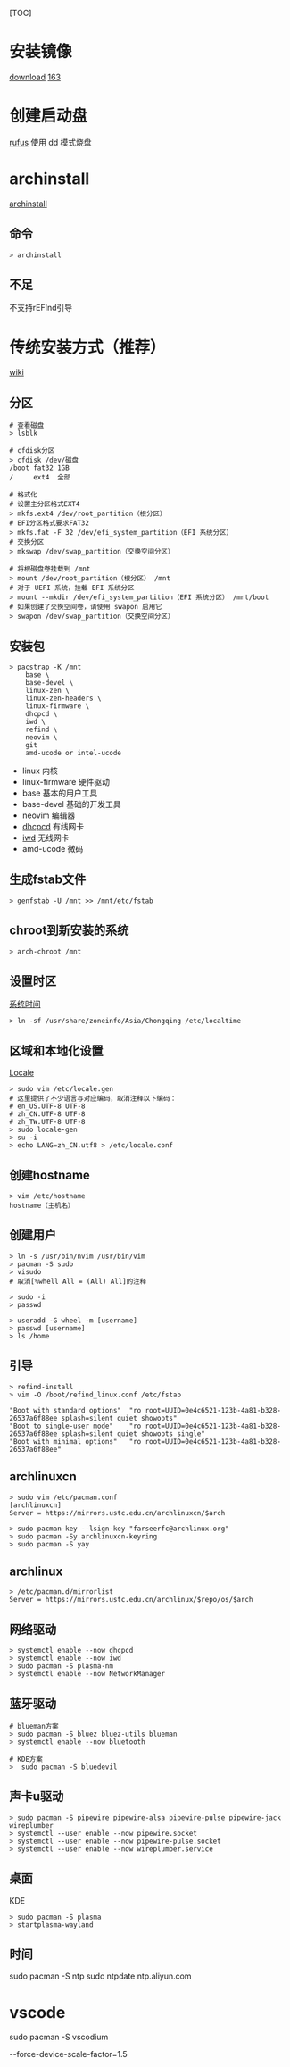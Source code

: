 [TOC]

# 安装镜像
[download](https://archlinux.org/download/)
[163](https://mirrors.163.com/archlinux/iso/)

# 创建启动盘
[rufus](https://rufus.ie/zh/)
使用 dd 模式烧盘

# archinstall
[archinstall](https://wiki.archlinuxcn.org/wiki/Archinstall?rdfrom=https%3A%2F%2Fwiki.archlinux.org%2Findex.php%3Ftitle%3DArchinstall_%28%25E7%25AE%2580%25E4%25BD%2593%25E4%25B8%25AD%25E6%2596%2587%29%26redirect%3Dno)

## 命令
```
> archinstall
```

## 不足
不支持rEFInd引导

# 传统安装方式（推荐）
[wiki](https://wiki.archlinuxcn.org/wiki/%E5%AE%89%E8%A3%85%E6%8C%87%E5%8D%97)

## 分区
```shell
# 查看磁盘
> lsblk

# cfdisk分区
> cfdisk /dev/磁盘
/boot fat32 1GB
/     ext4  全部

# 格式化
# 设置主分区格式EXT4  
> mkfs.ext4 /dev/root_partition（根分区）
# EFI分区格式要求FAT32  
> mkfs.fat -F 32 /dev/efi_system_partition（EFI 系统分区）
# 交换分区
> mkswap /dev/swap_partition（交换空间分区）

# 将根磁盘卷挂载到 /mnt
> mount /dev/root_partition（根分区） /mnt
# 对于 UEFI 系统，挂载 EFI 系统分区
> mount --mkdir /dev/efi_system_partition（EFI 系统分区） /mnt/boot
# 如果创建了交换空间卷，请使用 swapon 启用它
> swapon /dev/swap_partition（交换空间分区）
```

## 安装包
```shell
> pacstrap -K /mnt 
    base \
    base-devel \
    linux-zen \
    linux-zen-headers \
    linux-firmware \
    dhcpcd \
    iwd \
    refind \
    neovim \
    git
    amd-ucode or intel-ucode
```
+ linux 内核
+ linux-firmware 硬件驱动
+ base 基本的用户工具
+ base-devel 基础的开发工具
+ neovim 编辑器
+ [dhcpcd](../packages/网络/dhcpcd.md) 有线网卡
+ [iwd](../packages/网络/iwd.md) 无线网卡
+ amd-ucode 微码


## 生成fstab文件
```
> genfstab -U /mnt >> /mnt/etc/fstab
```

## chroot到新安装的系统
```
> arch-chroot /mnt
```

## 设置时区
[系统时间](https://wiki.archlinuxcn.org/wiki/%E7%B3%BB%E7%BB%9F%E6%97%B6%E9%97%B4)
```
> ln -sf /usr/share/zoneinfo/Asia/Chongqing /etc/localtime
```

## 区域和本地化设置
[Locale](https://wiki.archlinuxcn.org/wiki/Locale)
```
> sudo vim /etc/locale.gen
# 这里提供了不少语言与对应编码，取消注释以下编码：
# en_US.UTF-8 UTF-8
# zh_CN.UTF-8 UTF-8
# zh_TW.UTF-8 UTF-8
> sudo locale-gen
> su -i
> echo LANG=zh_CN.utf8 > /etc/locale.conf
```

## 创建hostname
```
> vim /etc/hostname
hostname（主机名）
```

## 创建用户
``` shell
> ln -s /usr/bin/nvim /usr/bin/vim
> pacman -S sudo
> visudo
# 取消[%whell All = (All) All]的注释

> sudo -i
> passwd

> useradd -G wheel -m [username]
> passwd [username]
> ls /home
```

## 引导
```
> refind-install
> vim -O /boot/refind_linux.conf /etc/fstab

"Boot with standard options"  "ro root=UUID=0e4c6521-123b-4a81-b328-26537a6f88ee splash=silent quiet showopts"
"Boot to single-user mode"    "ro root=UUID=0e4c6521-123b-4a81-b328-26537a6f88ee splash=silent quiet showopts single"
"Boot with minimal options"   "ro root=UUID=0e4c6521-123b-4a81-b328-26537a6f88ee"
```

## archlinuxcn
```shell
> sudo vim /etc/pacman.conf
[archlinuxcn]
Server = https://mirrors.ustc.edu.cn/archlinuxcn/$arch

> sudo pacman-key --lsign-key "farseerfc@archlinux.org"
> sudo pacman -Sy archlinuxcn-keyring
> sudo pacman -S yay
```

## archlinux
```shell
> /etc/pacman.d/mirrorlist
Server = https://mirrors.ustc.edu.cn/archlinux/$repo/os/$arch
```

## 网络驱动
```shell
> systemctl enable --now dhcpcd
> systemctl enable --now iwd
> sudo pacman -S plasma-nm
> systemctl enable --now NetworkManager
```

## 蓝牙驱动
```shell
# blueman方案
> sudo pacman -S bluez bluez-utils blueman
> systemctl enable --now bluetooth

# KDE方案
>  sudo pacman -S bluedevil
```

## 声卡u驱动
```shell
> sudo pacman -S pipewire pipewire-alsa pipewire-pulse pipewire-jack wireplumber
> systemctl --user enable --now pipewire.socket
> systemctl --user enable --now pipewire-pulse.socket
> systemctl --user enable --now wireplumber.service
```

## 桌面
KDE
```shell
> sudo pacman -S plasma
> startplasma-wayland
```

## 时间
sudo pacman -S ntp
sudo ntpdate ntp.aliyun.com

# vscode
sudo pacman -S vscodium


--force-device-scale-factor=1.5